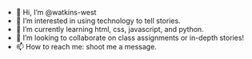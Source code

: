 - 👋 Hi, I’m @watkins-west
- 👀 I’m interested in using technology to tell stories.
- 🌱 I’m currently learning html, css, javascript, and python.
- 💞️ I’m looking to collaborate on class assignments or in-depth stories!
- 📫 How to reach me: shoot me a message.

<!---
watkins-west/watkins-west is a ✨ special ✨ repository because its `README.md` (this file) appears on your GitHub profile.
You can click the Preview link to take a look at your changes.
--->
